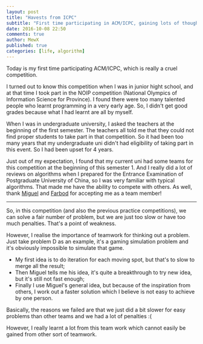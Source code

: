 ```yaml
---
layout: post
title: "Havests from ICPC"
subtitle: "First time participating in ACM/ICPC, gaining lots of thoughts."
date: 2016-10-08 22:50
comments: true
author: MewX
published: true
categories: [life, algorithm]
---
```


Today is my first time participating ACM/ICPC, which is really a cruel competition.

 I turned out to know this competition when I was in junior hight school, and at that time I took part in the NOIP competition (National Olympics of Information Science for Province). I found there were too many talented people who learnt programming in a very early age. So, I didn't get good grades because what I had learnt are all by myself.

 When I was in undergraduate university, I asked the teachers at the beginning of the first semester. The teachers all told me that they could not find proper students to take part in that competition. So it had been too many years that my undergraduate uni didn't had eligibility of taking part in this event. So I had been upset for 4 years.

 Just out of my expectation, I found that my current uni had some teams for this competition at the beginning of this semester 1. And I really did a lot of reviews on algorithms when I prepared for the Entrance Examination of Postgraduate University of China, so I was very familiar with typical algorithms. That made me have the ability to compete with others. As well, thank [Miguel](https://www.facebook.com/miguel.martin.773) and [Farbod](https://www.facebook.com/farbod.mashiya) for accepting me as a team member!

 ----

 So, in this competition (and also the previous practice competitions), we can solve a fair number of problem, but we are just too slow or have too much penalties. That's a point of weakness.

 However, I realise the importance of teamwork for thinking out a problem. Just take problem D as an example, it's a gaming simulation problem and it's obviously impossible to simulate that game.

 - My first idea is to do iteration for each moving spot, but that's to slow to merge all the result;
 - Then Miguel tells me his idea, it's quite a breakthrough to try new idea, but it's still not fast enough;
 - Finally I use Miguel's general idea, but because of the inspiration from others, I work out a faster solution which I believe is not easy to achieve by one person.

 Basically, the reasons we failed are that we just did a bit slower for easy problems than other teams and we had a lot of penalties :(

However, I really learnt a lot from this team work which cannot easily be gained from other sort of teamwork.
